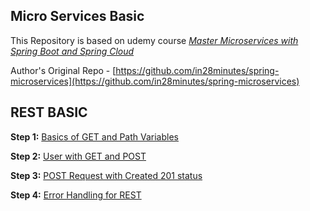 
## Micro Services Basic
 
This Repository is based on udemy course *[Master Microservices with Spring Boot and Spring Cloud](https://www.udemy.com/course/microservices-with-spring-boot-and-spring-cloud/)*

Author's Original Repo - [https://github.com/in28minutes/spring-microservices](https://github.com/in28minutes/spring-microservices)

## REST BASIC

**Step 1:**  [Basics of GET and Path Variables](https://github.com/PriyankGahtori/microservice-basic/commit/6e0f10bbe05f170a3bba96c25ea3e6d0db38892f) 

**Step 2:** [User with GET and POST](https://github.com/PriyankGahtori/microservice-basic/commit/be4ef11adba765570615a181e84e9e07e5d00f13)

**Step 3:** [POST Request with Created 201 status](https://github.com/PriyankGahtori/microservice-basic/commit/94c3c62296043ecce9db8786ed5c1bb5467eaec3)

**Step 4:** [Error Handling for REST](https://github.com/PriyankGahtori/microservice-basic/commit/9d18441b44286f7306eefbad0e70f8f810e8209e)


